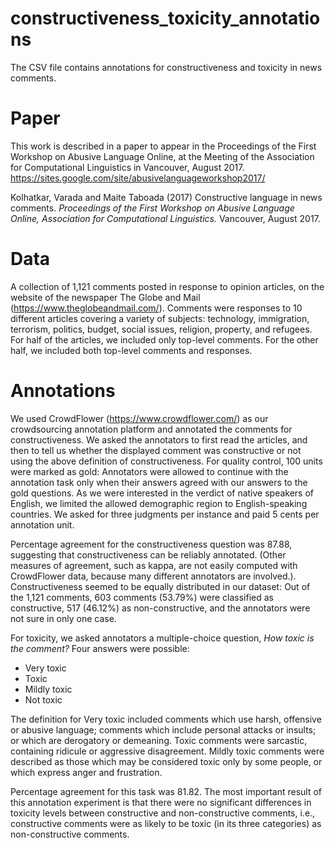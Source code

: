 # constructiveness_toxicity_annotations

The CSV file contains annotations for constructiveness and toxicity in news comments.

# Paper
This work is described in a paper to appear in the Proceedings of the First Workshop on Abusive Language Online, at the Meeting of the Association for Computational Linguistics in Vancouver, August 2017. https://sites.google.com/site/abusivelanguageworkshop2017/

Kolhatkar, Varada and Maite Taboada (2017) Constructive language in news comments. *Proceedings of the First Workshop on Abusive Language Online, Association for Computational Linguistics.* Vancouver, August 2017. 

# Data
A collection of 1,121 comments posted in response to opinion articles, on the website of the newspaper The Globe and Mail (https://www.theglobeandmail.com/). Comments were responses to 10 different articles covering a variety of subjects: technology, immigration, terrorism, politics, budget, social issues, religion, property, and refugees. For half of the articles, we included only top-level comments. For the other half, we included both top-level comments and responses. 

# Annotations
We used CrowdFlower (https://www.crowdflower.com/) as our crowdsourcing annotation platform and annotated the comments for constructiveness. We asked the annotators to first read the articles, and then to tell us whether the displayed comment was constructive or not using the above definition of constructiveness. For quality control, 100 units were marked as gold: Annotators were allowed to continue with the annotation task only when their answers agreed with our answers to the gold questions. As we were interested in the verdict of native speakers of English, we limited the allowed demographic region to English-speaking countries. We asked for three judgments per instance and paid 5 cents per annotation unit. 

Percentage agreement for the constructiveness question was 87.88, suggesting that constructiveness can be reliably annotated. (Other measures of agreement, such as kappa, are not easily computed with CrowdFlower data, because many different annotators are involved.). Constructiveness seemed to be equally distributed in our dataset: Out of the 1,121 comments, 603 comments (53.79\%) were classified as constructive, 517 (46.12\%) as non-constructive, and the annotators were not sure in only one case. 

For toxicity, we asked annotators a multiple-choice question, *How toxic is the comment?* Four answers were possible:

  - Very toxic
  - Toxic
  - Mildly toxic
  - Not toxic

The definition for Very toxic included comments which use harsh, offensive or abusive language; comments which include personal attacks or insults; or which are derogatory or demeaning. Toxic comments were sarcastic, containing ridicule or aggressive disagreement. Mildly toxic comments were described as those which may be considered toxic only by some people, or which express anger and frustration.

Percentage agreement for this task was 81.82. The most important result of this annotation experiment is that there were no significant differences in toxicity levels between constructive and non-constructive comments, i.e., constructive comments were as likely to be toxic (in its three categories) as non-constructive comments.


